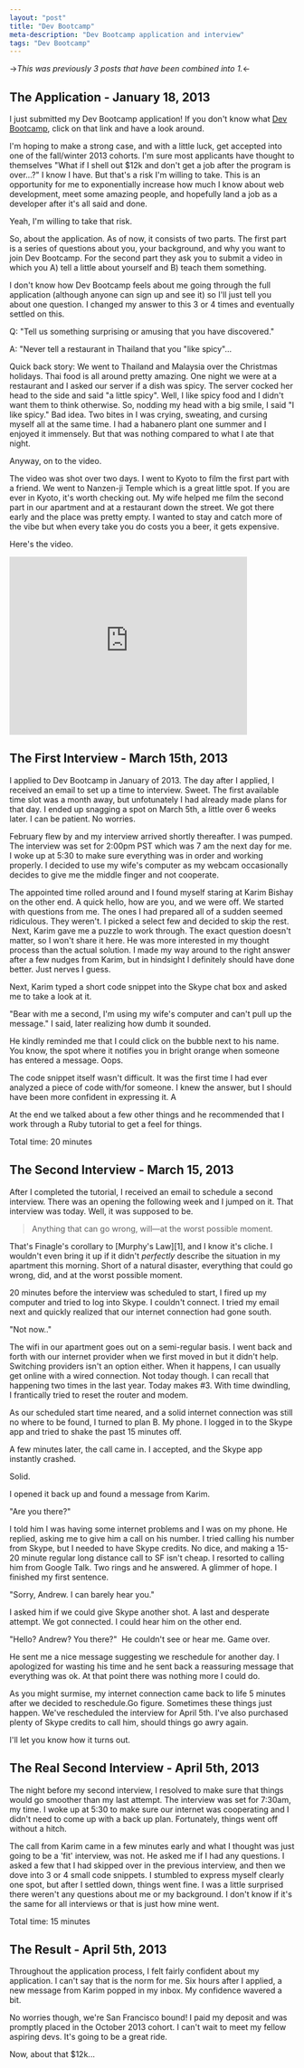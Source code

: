 ```yaml
---
layout: "post"
title: "Dev Bootcamp"
meta-description: "Dev Bootcamp application and interview"
tags: "Dev Bootcamp"
---
```


->*This was previously 3 posts that have been combined into 1.*<-

The Application - January 18, 2013
-----------------------------------

I just submitted my Dev Bootcamp application! If you don't know what
[Dev Bootcamp][2], click on that link and have a look around.

I'm hoping to make a strong case, and with a little luck, get accepted into one 
of the fall/winter 2013 cohorts. I'm sure most 
applicants have thought to themselves "What if I shell out $12k and don't get a 
job after the program is over...?"  I know I have. But that's a risk I'm willing to 
take. This is an opportunity for me to exponentially increase how much I know 
about web development, meet some amazing people, and hopefully land a job as a 
developer after it's all said and done. 

Yeah, I'm willing to take that risk.

So, about the application. As of now, it consists of two parts. The first part is a series of questions about you, your background, and why you want to join Dev Bootcamp. For the second part they ask you to submit a video in which you A) tell a little about yourself and B) teach them something.

I don't know how Dev Bootcamp feels about me going through the full application (although anyone can sign up and see it) so I'll just tell you about one question. I changed my answer to this 3 or 4 times and eventually settled on this.

Q: "Tell us something surprising or amusing that you have discovered."

A: "Never tell a restaurant in Thailand that you "like spicy"...

Quick back story: We went to Thailand and Malaysia over the Christmas holidays. Thai food is all around pretty amazing. One night we were at a restaurant and I asked our server if a dish was spicy. The server 
cocked her head to the side and said "a little spicy". Well, I like spicy food 
and I didn't want them to think otherwise. So, nodding my head with a big smile, I said "I like spicy." Bad idea. Two bites in I was crying, sweating, and cursing myself all at the same time. I had a habanero plant one summer and I enjoyed it immensely. But that was nothing compared to what I ate that night.

Anyway, on to the video.

The video was shot over two days. I went to Kyoto to film the first part with a 
friend. We went to Nanzen-ji Temple which is a great little spot. If you are ever in 
Kyoto, it's worth checking out. My wife helped me film the second part in our 
apartment and at a restaurant down the street. We got there early and the place 
was pretty empty. I wanted to stay and catch more of the vibe but when every 
take you do costs you a beer, it gets expensive.

Here's the video.

<iframe width="420" height="315" src="http://www.youtube.com/embed/ps5rRrIyrcI" frameborder="0" allowfullscreen></iframe>



The First Interview - March 15th, 2013
---------------------------------------

I applied to Dev Bootcamp in January of 2013. The day after I applied, I received an email to set up a time to interview. Sweet. The first available time slot was a month away, but unfotunately I had already made plans for that day. I ended up snagging a spot on March 5th, a little over 6 weeks later. I can be patient. No worries.

February flew by and my interview arrived shortly thereafter. I was pumped. The interview was set for 2:00pm PST which was 7 am the next day for me. I woke up at 5:30 to make sure everything was in order and working properly. I decided to use my wife's computer as my webcam occasionally decides to give me the middle finger and not cooperate.

The appointed time rolled around and I found myself staring at Karim Bishay on the other end. A quick hello, how are you, and we were off. We started with questions from me. The ones I had prepared all of a sudden seemed ridiculous. They weren't. I picked a select few and decided to skip the rest.  Next, Karim gave me a puzzle to work through. The exact question doesn't matter, so I won't share it here. He was more interested in my thought process than the actual solution. I made my way around to the right answer after a few nudges from Karim, but in hindsight I definitely should have done better. Just nerves I guess.

Next, Karim typed a short code snippet into the Skype chat box and asked me to take a look at it. 

"Bear with me a second, I'm using my wife's computer and can't pull up the message." I said, later realizing how dumb it sounded.

He kindly reminded me that I could click on the bubble next to his name. You know, the spot where it notifies you in bright orange when someone has entered a message. Oops.

The code snippet itself wasn't difficult. It was the first time I had ever analyzed a piece of code with/for someone. I knew the answer, but I should have been more confident in expressing it. A

At the end we talked about a few other things and he recommended that I work through a Ruby tutorial to get a feel for things.

Total time: 20 minutes


The Second Interview - March 15, 2013
---------------------------------------

After I completed the tutorial, I received an email to schedule a second interview. There was an opening the following week and I jumped on it. That interview was today. Well, it was supposed to be.

>Anything that can go wrong, will—at the worst possible moment.

That's Finagle's corollary to [Murphy's Law][1], and I know it's cliche. I wouldn't even bring it up if it didn't *perfectly* describe the situation in my apartment this morning. Short of a natural disaster, everything that could go wrong, did, and at the worst possible moment.

20 minutes before the interview was scheduled to start, I fired up my computer and tried to log into Skype. I couldn't connect. I tried my email next and quickly realized that our internet connection had gone south.

"Not now.."

The wifi in our apartment goes out on a semi-regular basis. I went back and forth with our internet provider when we first moved in but it didn't help. Switching providers isn't an option either. When it happens, I can usually get online with a wired connection. Not today though. I can recall that happening two times in the last year. Today makes #3. With time dwindling, I frantically tried to reset the router and modem. 

As our scheduled start time neared, and a solid internet connection was still no where to be found, I turned to plan B. My phone. I logged in to the Skype app and tried to shake the past 15 minutes off.

A few minutes later, the call came in. I accepted, and the Skype app instantly crashed.

Solid.

I opened it back up and found a message from Karim.

"Are you there?"

I told him I was having some internet problems and I was on my phone. He replied, asking me to give him a call on his number. I tried calling his number from Skype, but I needed to have Skype credits. No dice, and making a 15-20 minute regular long distance call to SF isn't cheap. I resorted to calling him from Google Talk. Two rings and he answered. A glimmer of hope. I finished my first sentence.

"Sorry, Andrew. I can barely hear you." 

I asked him if we could give Skype another shot. A last and desperate attempt. We got connected. I could hear him on the other end. 

"Hello? Andrew? You there?"  He couldn't see or hear me. Game over.

He sent me a nice message suggesting we reschedule for another day. I apologized for wasting his time and he sent back a reassuring message that everything was ok. At that point there was nothing more I could do.

As you might surmise, my internet connection came back to life 5 minutes after we decided to reschedule.Go figure. Sometimes these things just happen. We've rescheduled the interview for April 5th. I've also purchased plenty of Skype credits to call him, should things go awry again. 

I'll let you know how it turns out.


The Real Second Interview - April 5th, 2013
--------------------------------------------

The night before my second interview, I resolved to make sure that things would go smoother than my last attempt. The interview was set for 7:30am, my time. I woke up at 5:30 to make sure our internet was cooperating and I didn't need to come up with a back up plan. Fortunately, things went off without a hitch. 

The call from Karim came in a few minutes early and what I thought was just going to be a 'fit' interview, was not. He asked me if I had any questions. I asked a few that I had skipped over in the previous interview, and then we dove into 3 or 4 small code snippets. I stumbled to express myself clearly one spot, but after I settled down, things went fine. I was a little surprised there weren't any questions about me or my background. I don't know if it's the same for all interviews or that is just how mine went. 

Total time: 15 minutes


The Result - April 5th, 2013
-----------

Throughout the application process, I felt fairly confident about my application. I can't say that is the norm for me. Six hours after I applied, a new message from Karim popped in my inbox. My confidence wavered a bit. 

No worries though, we're San Francisco bound! I paid my deposit and was promptly placed in the October 2013 cohort. I can't wait to meet my fellow aspiring devs. It's going to be a great ride.

Now, about that $12k...


[2]: http://www.devbootcamp.com "Dev Bootcamp"


